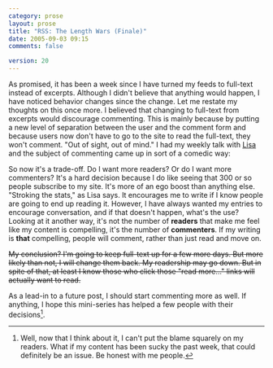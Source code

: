 ```yaml
---
category: prose
layout: prose
title: "RSS: The Length Wars (Finale)"
date: 2005-09-03 09:15
comments: false

version: 20
---
```


As promised, it has been a week since I have turned my feeds to full-text instead of excerpts. Although I didn't believe that anything would happen, I have noticed behavior changes since the change. Let me restate my thoughts on this once more. I believed that changing to full-text from excerpts would discourage commenting. This is mainly because by putting a new level of separation between the user and the comment form and because users now don't have to go to the site to read the full-text, they won't comment. "Out of sight, out of mind." I had my weekly talk with [Lisa][1] and the subject of commenting came up in sort of a comedic way:

<dialog>
<dt>Bryan</dt>
<dd>We just launched Facebook for high schools today.</dd>
<dt>Lisa</dt>
<dd>i saw that...</dd>
<dt>Lisa</dt>
<dd>very nice</dd>
<dt>Bryan</dt>
<dd>^_^</dd>
<dt>Bryan</dt>
<dd>You don't comment. :p</dd>
<dt>Bryan</dt>
<dd>j/k</dd>
<dt>Lisa</dt>
<dd>lol it's cuz i read on the feed</dd>
<dt>Lisa</dt>
<dd>i'll try to comment more</dd>
<dt>Bryan</dt>
<dd>:)</dd>
<dt>Bryan</dt>
<dd>See see? [Full-text] Feed discourages commenting.</dd>
<dt>Lisa</dt>
<dd>I'll have to make note.</dd>
<dt>Lisa</dt>
<dd>it totally does, but it does encourage reading... so it's a catch</dd>
</dialog>

So now it's a trade-off. Do I want more readers? Or do I want more commenters? It's a hard decision because I do like seeing that 300 or so people subscribe to my site. It's more of an ego boost than anything else. "Stroking the stats," as Lisa says. It encourages me to write if I know people are going to end up reading it. However, I have always wanted my entries to encourage conversation, and if that doesn't happen, what's the use? Looking at it another way, it's not the number of **readers** that make me feel like my content is compelling, it's the number of **commenters**. If my writing is **that** compelling, people will comment, rather than just read and move on.

<del>My conclusion? I'm going to keep full-text up for a few more days. But more likely than not, I will change them back. My readership may go down. But in spite of that, at least I know those who click those "read more..." links will actually want to read.</del>


As a lead-in to a future post, I should start commenting more as well. If anything, I hope this mini-series has helped a few people with their decisions[^1].

[^1]: Well, now that I think about it, I can't put the blame squarely on my readers. What if my content has been sucky the past week, that could definitely be an issue. Be honest with me people.

[1]: http://www.lisamcmillan.com
